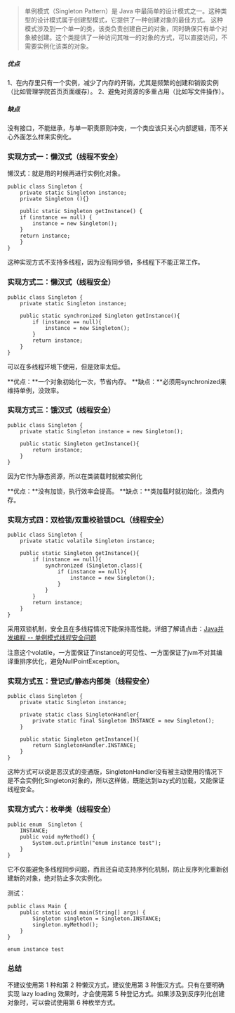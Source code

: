 >单例模式（Singleton Pattern）是 Java 中最简单的设计模式之一。这种类型的设计模式属于创建型模式，它提供了一种创建对象的最佳方式。
这种模式涉及到一个单一的类，该类负责创建自己的对象，同时确保只有单个对象被创建。这个类提供了一种访问其唯一的对象的方式，可以直接访问，不需要实例化该类的对象。

##### 优点
1、在内存里只有一个实例，减少了内存的开销，尤其是频繁的创建和销毁实例（比如管理学院首页页面缓存）。
 2、避免对资源的多重占用（比如写文件操作）。

##### 缺点
没有接口，不能继承，与单一职责原则冲突，一个类应该只关心内部逻辑，而不关心外面怎么样来实例化。


### 实现方式一：懒汉式（线程不安全）
懒汉式：就是用的时候再进行实例化对象。
```
public class Singleton {  
    private static Singleton instance;  
    private Singleton (){}  
  
    public static Singleton getInstance() {  
    if (instance == null) {  
        instance = new Singleton();  
    }  
    return instance;  
    }  
}
```
这种实现方式不支持多线程，因为没有同步锁，多线程下不能正常工作。


### 实现方式二：懒汉式（线程安全）
```
public class Singleton {
    private static Singleton instance;

    public static synchronized Singleton getInstance(){
        if (instance == null){
            instance = new Singleton();
        }
        return instance;
    }
}
```
可以在多线程环境下使用，但是效率太低。

**优点：**一个对象初始化一次，节省内存。
**缺点：**必须用synchronized来维持单例，没效率。

### 实现方式三：饿汉式（线程安全）
```
public class Singleton {
    private static Singleton instance = new Singleton();

    public static Singleton getInstance(){
        return instance;
    }
}
```
因为它作为静态资源，所以在类装载时就被实例化

**优点：**没有加锁，执行效率会提高。
**缺点：**类加载时就初始化，浪费内存。


### 实现方式四：双检锁/双重校验锁DCL（线程安全）

```
public class Singleton {
    private static volatile Singleton instance;

    public static Singleton getInstance(){
        if (instance == null){
            synchronized (Singleton.class){
                if (instance == null){
                    instance = new Singleton();
                }
            }
        }
        return instance;
    }
}
```
采用双锁机制，安全且在多线程情况下能保持高性能。详细了解请点击：[Java并发编程 -- 单例模式线程安全问题](https://www.jianshu.com/p/3707bc0fc6f0)

注意这个volatile，一方面保证了instance的可见性、一方面保证了jvm不对其编译重排序优化，避免NullPointException。

### 实现方式五：登记式/静态内部类（线程安全）
```
public class Singleton {
    private static Singleton instance;

    private static class SingletonHandler{
        private static final Singleton INSTANCE = new Singleton();
    }

    public static Singleton getInstance(){
        return SingletonHandler.INSTANCE;
    }
}
```
这种方式可以说是恶汉式的变通版，SingletonHandler没有被主动使用的情况下是不会实例化Singleton对象的，所以这样做，既能达到lazy式的加载，又能保证线程安全。

### 实现方式六：枚举类（线程安全）
```
public enum  Singleton {
    INSTANCE;
    public void myMethod() {
        System.out.println("enum instance test");
    }
}
```
它不仅能避免多线程同步问题，而且还自动支持序列化机制，防止反序列化重新创建新的对象，绝对防止多次实例化。


测试：
```
public class Main {
    public static void main(String[] args) {
        Singleton singleton = Singleton.INSTANCE;
        singleton.myMethod();
    }
}
```
```
enum instance test
```


### 总结
不建议使用第 1 种和第 2 种懒汉方式，建议使用第 3 种饿汉方式。只有在要明确实现 lazy loading 效果时，才会使用第 5 种登记方式。如果涉及到反序列化创建对象时，可以尝试使用第 6 种枚举方式。
